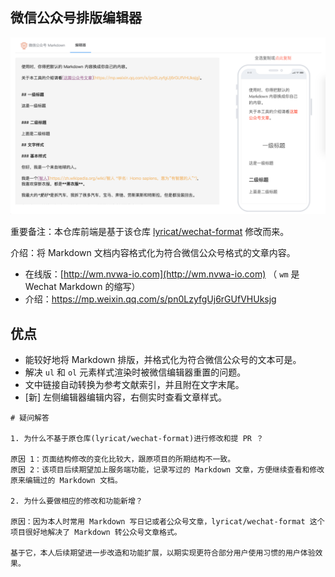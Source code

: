  微信公众号排版编辑器
---

![wechat markdown demo](./wm-ui/assets/images/demo-wm.png)

重要备注：本仓库前端是基于该仓库 [lyricat/wechat-format](https://github.com/lyricat/wechat-format) 修改而来。

介绍：将 Markdown 文档内容格式化为符合微信公众号格式的文章内容。

- 在线版：[http://wm.nvwa-io.com](http://wm.nvwa-io.com) （ `wm` 是 Wechat Markdown 的缩写） 
- 介绍：https://mp.weixin.qq.com/s/pn0LzyfgUj6rGUfVHUksjg


## 优点

- 能较好地将 Markdown 排版，并格式化为符合微信公众号的文本可是。
- 解决 `ul` 和 `ol` 元素样式渲染时被微信编辑器重置的问题。
- 文中链接自动转换为参考文献索引，并且附在文字末尾。
- [新] 左侧编辑器编辑内容，右侧实时查看文章样式。



```
# 疑问解答

1. 为什么不基于原仓库(lyricat/wechat-format)进行修改和提 PR ？

原因 1：页面结构修改的变化比较大，跟原项目的所期结构不一致。
原因 2：该项目后续期望加上服务端功能，记录写过的 Markdown 文章，方便继续查看和修改原来编辑过的 Markdown 文档。

2. 为什么要做相应的修改和功能新增？

原因：因为本人时常用 Markdown 写日记或者公众号文章，lyricat/wechat-format 这个项目很好地解决了 Markdown 转公众号文章格式。

基于它，本人后续期望进一步改造和功能扩展，以期实现更符合部分用户使用习惯的用户体验效果。

```
